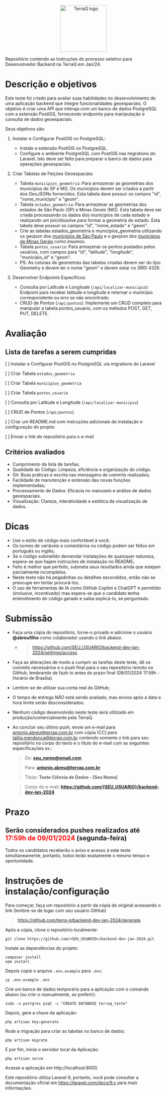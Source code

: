 <p align="center">
  <br>
  <img alt="TerraQ logo" width="150" src="https://sigma01.nyc3.digitaloceanspaces.com/terraq/assets/images/logo/logo.png"/>
  <br>
</p>
 
Repositório contendo as instruções do processo seletivo para Desenvolvedor Backend na TerraQ em Jan/24.

# Descrição e objetivos

Este teste foi criado para avaliar suas habilidades no desenvolvimento de uma aplicação backend que integre funcionalidades geoespaciais. O objetivo é criar uma API que interaja com um banco de dados PostgreSQL com a extensão PostGIS, fornecendo endpoints para manipulação e consulta de dados geoespaciais.

Seus objetivos são:

1. Instalar e Configurar PostGIS no PostgreSQL:

    - Instale a extensão PostGIS no PostgreSQL.
    - Configure o ambiente PostgreSQL com PostGIS nas migrations do Laravel. Isto deve ser feito para preparar o banco de dados para operações geoespaciais.


2. Criar Tabelas de Feições Geoespaciais:

    - Tabela `municipios_geometria`: Para armazenar as geometrias dos municípios de SP e MG. Os municípios devem ser criados a partir dos GeoJSONs fornecidos. Esta tabela deve possuir os campos "id", "nome_municipio" e "geom".
    - Tabela `estados_geometria`: Para armazenar as geometrias dos estados de São Paulo (SP) e Minas Gerais (MG). Esta tabela deve ser criada processando os dados dos municípios de cada estado e realizando um join/dissolve para formar a geometria do estado. Esta tabela deve possuir os campos "id", "nome_estado" e "geom".
    - Crie as tabelas estados_geometria e municipios_geometria utilizando os geojson dos [municípios de São Paulo](https://raw.githubusercontent.com/tbrugz/geodata-br/master/geojson/geojs-35-mun.json) e o geojson dos [municípios de Minas Gerais](https://raw.githubusercontent.com/tbrugz/geodata-br/master/geojson/geojs-31-mun.json) como insumos.
    - Tabela `pontos_usuario`: Para armazenar os pontos postados pelos usuários, com campos para "id", "latitude", "longitude", "municipio_id" e "geom".
    - PS: As colunas de geometrias das tabelas criadas devem ser do tipo Geometry e devem ter o nome "geom" e devem estar no SRID 4326.


3. Desenvolver Endpoints Específicos:

    - Consulta por Latitude e Longitude (`/api/localizar-municipio`): Endpoint para receber latitude e longitude e retornar o município correspondente ou erro se não encontrado.
    - CRUD de Pontos (`/api/pontos`): Implemente um CRUD completo para manipular a tabela pontos_usuario, com os métodos POST, GET, PUT, DELETE.

# Avaliação
## Lista de tarefas a serem cumpridas
[ ] Instalar e Configurar PostGIS no PostgreSQL via migrations do Laravel

[ ] Criar Tabela `estados_geometria`

[ ] Criar Tabela `municipios_geometria`

[ ] Criar Tabela `pontos_usuario`

[ ] Consulta por Latitude e Longitude (`/api/localizar-municipio`)

[ ] CRUD de Pontos (`/api/pontos`)

[ ] Criar um README.md com instruções adicionais de instalação e configuração do projeto

[ ] Enviar o link do repositório para o e-mail


## Critérios avaliados
* Cumprimento da lista de tarefas;
* Qualidade do Código: Limpeza, eficiência e organização do código.
* Git: Boas práticas e escrita nas mensagens de commits realizados;
* Facilidade de manutenção e extensão das novas funções implementadas;
* Processamento de Dados: Eficácia no manuseio e análise de dados geoespaciais.
* Visualização: Clareza, interatividade e estética da visualização de dados.

# Dicas
* Use o estilo de código mais confortável à você;
* Os nomes de variáveis e comentários no código podem ser feitos em português ou inglês;
* Se o código submetido demandar instalações de quaisquer natureza, espera-se que hajam instruções de instalação no README;
* Feito é melhor que perfeito, submeta seus resultados ainda que estejam parcialmente incompletos.
* Neste teste não há pegadinhas ou detalhes escondidos, então não se preocupe em tentar procurá-los.
* O uso de ferramentas de IA como GitHub Copilot e ChatGPT é permitido (*inclusive, incentivado*) mas espera-se que o candidato tenha entendimento do código gerado e saiba explicá-lo, se perguntado.

# Submissão
* Faça uma cópia do repositório, torne-o privado e adicione o usuário **@abreufilho** como colaborador usando o link abaixo:
  * >https://github.com/SEU_USUARIO/backend-dev-jan-2024/settings/access
* Faça as alterações de modo a cumprir as tarefas deste teste, dê os commits necessários e o push final para o seu repositório remoto no GitHub, lembrando de fazê-lo antes do prazo final (09/01/2024 17:59h - Horário de Brasília).
* Lembre-se de utilizar sua conta real do GitHub;
* O tempo de entrega *NÃO* está sendo avaliado, mas envios após a data e hora limite serão desconsiderados.
* Nenhum código desenvolvido neste teste será utilizado em produção/comercialmente pela TerraQ.
* Ao concluir seu último push, envie um e-mail para antonio.abreu@terraq.com.br com cópia (CC) para talita.mendonca@terraq.com.br contendo somente o link para seu repositório no corpo do texto e o título do e-mail com as seguintes especificações ex.:
  >De: **seu_nome@email.com**

  >Para: **antonio.abreu@terraq.com.br**

  >Título: **Teste Ciência de Dados - [Seu Nome]**

  >Corpo do e-mail: **https://github.com/{SEU_USUARIO}/backend-dev-jan-2024**
   
# Prazo

## Serão considerados pushes realizados até <span style="color:red">**17:59h de 09/01/2024**</span> (segunda-feira)

Todos os candidatos receberão o aviso e acesso à este teste simultaneamente, portanto, todos terão exatamente o mesmo tempo e oportunidade.

# Instruções de instalação/configuração

Para começar, faça um repositório a partir da cópia do original acessando o link (lembre-se de logar com seu usuário GitHub)
> https://github.com/terra-q/backend-dev-jan-2024/generate

Após a cópia, clone o repositório localmente:

```
git clone https://github.com/<SEU_USUARIO>/backend-dev-jan-2024.git
```

Instale as dependências do projeto:

```
composer install
npm install
```

Depois copie o arquivo `.env.example` para `.env`:

```
cp .env.example .env
```

Crie um banco de dados temporário para a aplicação com o comando abaixo (ou crie-o manualmente, se preferir):
    
```
sudo -u postgres psql -c "CREATE DATABASE terraq_teste"
```

Depois, gere a chave da aplicação:

```
php artisan key:generate
```

Rode a migração para criar as tabelas no banco de dados:

```
php artisan migrate
```

E por fim, inicie o servidor local da Aplicação:

```
php artisan serve
```

Acesse a aplicação em http://localhost:8000.

Este repositório utiliza Laravel 9, portanto, você pode consultar a documentação oficial em https://laravel.com/docs/9.x para mais informações.
